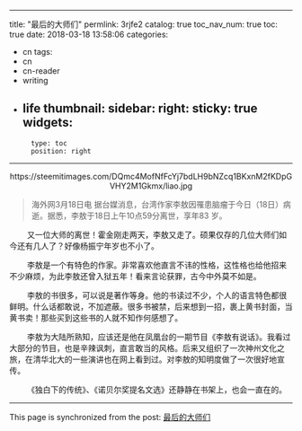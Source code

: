
---
title: "最后的大师们"
permlink: 3rjfe2
catalog: true
toc_nav_num: true
toc: true
date: 2018-03-18 13:58:06
categories:
- cn
tags:
- cn
- cn-reader
- writing
- life
thumbnail: 
sidebar:
    right:
        sticky: true
widgets:
    -
        type: toc
        position: right
---


<center>https://steemitimages.com/DQmc4MofNfFcYj7bdLH9bNZcq1BKxnM2fKDpGVHY2M1Gkmx/liao.jpg</center>

>海外网3月18日电 据台媒消息，台湾作家李敖因罹患脑瘤于今日（18日）病逝。据悉，李敖于18日上午10点59分离世，享年83 岁。

&nbsp;&nbsp;&nbsp;&nbsp;&nbsp;&nbsp;&nbsp;&nbsp;又一位大师的离世！霍金刚走两天，李敖又走了。硕果仅存的几位大师们如今还有几人了？好像杨振宁年岁也不小了。

&nbsp;&nbsp;&nbsp;&nbsp;&nbsp;&nbsp;&nbsp;&nbsp;李敖是一个有特色的作家。非常喜欢他直言不讳的性格，这性格也给他招来不少麻烦，为此李敖还曾入狱五年！看来言论获罪，古今中外莫不如是。

&nbsp;&nbsp;&nbsp;&nbsp;&nbsp;&nbsp;&nbsp;&nbsp;李敖的书很多，可以说是著作等身。他的书读过不少，个人的语言特色都很鲜明。什么话都敢说，不加遮蔽。很多书被禁，后来想到一招，裹上黄书封面，当黄书卖！那些买到这些书的人就不知作何感想了。

&nbsp;&nbsp;&nbsp;&nbsp;&nbsp;&nbsp;&nbsp;&nbsp;李敖为大陆所熟知，应该还是他在凤凰台的一期节目《李敖有说话》。我看过大部分的节目，也是辛辣讽刺，直言敢当的风格。后来又组织了一次神州文化之旅，在清华北大的一些演讲也在网上看到过。对李敖的知明度做了一次很好地宣传。

&nbsp;&nbsp;&nbsp;&nbsp;&nbsp;&nbsp;&nbsp;&nbsp;《独白下的传统》、《诺贝尔奖提名文选》还静静在书架上，也会一直在的。

- - -

This page is synchronized from the post: [最后的大师们](https://steemit.com/@lemooljiang/3rjfe2)
